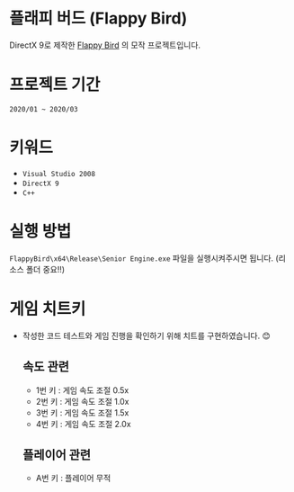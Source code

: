 # 플래피 버드 (Flappy Bird)
DirectX 9로 제작한 [Flappy Bird](https://flappybird.fandom.com/wiki/Flappy_Bird) 의 모작 프로젝트입니다.

# 프로젝트 기간
`2020/01 ~ 2020/03`

# 키워드
- `Visual Studio 2008`
- `DirectX 9`
- `C++`

# 실행 방법
`FlappyBird\x64\Release\Senior Engine.exe` 파일을 실행시켜주시면 됩니다. 
(리소스 폴더 중요!!)

# 게임 치트키
- 작성한 코드 테스트와 게임 진행을 확인하기 위해 치트를 구현하였습니다. 😊

  ## 속도 관련
  - 1번 키 : 게임 속도 조절 0.5x
  - 2번 키 : 게임 속도 조절 1.0x
  - 3번 키 : 게임 속도 조절 1.5x
  - 4번 키 : 게임 속도 조절 2.0x
  
  ## 플레이어 관련
  - A번 키 : 플레이어 무적
